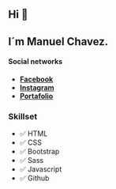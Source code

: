 ## Hi 👋
## I´m Manuel Chavez.

#### Social networks
* **[Facebook](https://www.facebook.com/mmedinasv)**
* **[Instagram](https://www.instagram.com/mmedinasv__/)**
* **[Portafolio](https://www.manuelchavez.ga)**

### Skillset
* ✅ HTML
* ✅ CSS
* ✅ Bootstrap
* ✅ Sass
* ✅ Javascript
* ✅ Github
